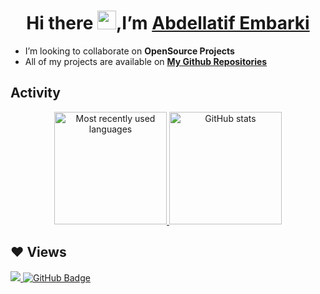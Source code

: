 <h1 align="center">Hi there <img src="https://raw.githubusercontent.com/MartinHeinz/MartinHeinz/master/wave.gif" width="30px">,I’m  <a href="https://www.linkedin.com/in/abdellatifembarki/">Abdellatif Embarki</a></h1>

- I’m looking to collaborate on **OpenSource Projects**
- All of my projects are available on **[My Github Repositories](https://github.com/abdellatif-embarki?tab=repositories)**

## Activity

<div align="center">
    <a href="https://github.com/abdellatif-embarki">
	<img height="180em" src="https://github-readme-stats.vercel.app/api/top-langs/?username=abdellatif-embarki&layout=compact&langs_count=10&theme=tokyonight&title_color=2895BC&hide=VHDL,Stata&custom_title=Most recently used languages" alt="Most recently used languages">
  <img height="180em" src="https://github-readme-stats.vercel.app/api?username=abdellatif-embarki&hide=issues&show_icons=true&theme=tokyonight&hideborder=true&title_color=2895BC&icon_color=FE0000&include_all_commits=true" alt="GitHub stats">
	 </a>
</div>


## ❤ Views
<a href="https://github.com/Meghna-DAS/github-profile-views-counter">
    <img src="https://komarev.com/ghpvc/?username=abdellatif-embarki">
</a>
<a href="https://github.com/abdellatif-embarki?tab=followers"><img src="https://img.shields.io/github/followers/abdellatif-embarki?label=Followers&style=social" alt="GitHub Badge"></a>
